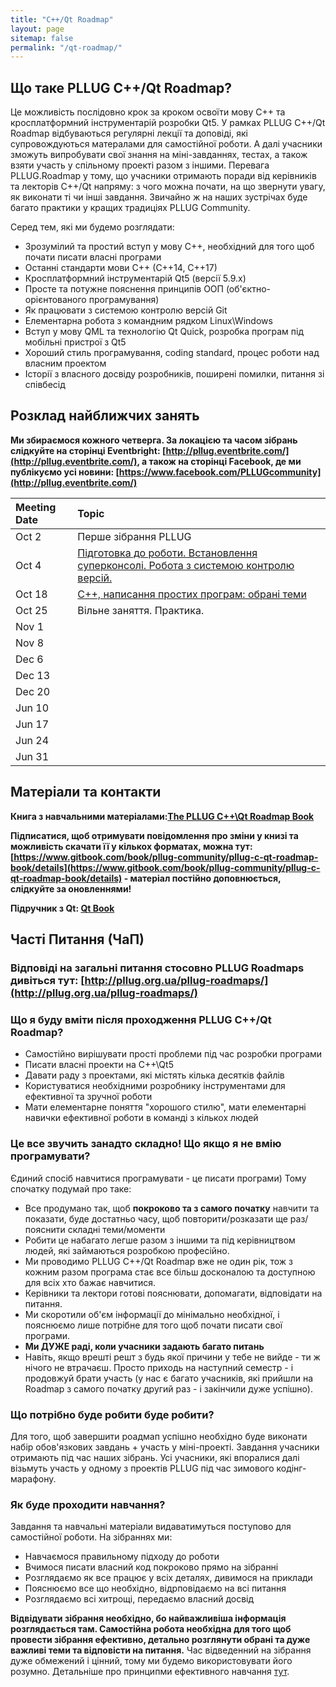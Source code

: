 ```yaml
---
title: "C++/Qt Roadmap"
layout: page
sitemap: false
permalink: "/qt-roadmap/"
---
```


## Що таке PLLUG C++/Qt Roadmap?

Це можливість послідовно крок за кроком освоїти мову С++ та кросплатформний інструментарій розробки Qt5. У рамках PLLUG C++/Qt Roadmap відбуваються регулярні лекції та доповіді, які супровождуються матералами для самостійної роботи. А далі учасники зможуть випробувати свої знання на міні-завданнях, тестах, а також взяти участь у спільному проекті разом з іншими. Перевага PLLUG.Roadmap у тому, що учасники отримають поради від керівників та лекторів С++/Qt напряму: з чого можна почати, на що звернути увагу, як виконати ті чи інші завдання. Звичайно ж на наших зустрічах буде багато практики у кращих традиціях PLLUG Community.

Серед тем, які ми будемо розглядати:
 * Зрозумілий та простий вступ у мову С++, необхідний для того щоб почати писати власні програми
 * Останні стандарти мови С++ (С++14, С++17)
 * Кросплатформний інструментарій Qt5 (версії 5.9.x)
 * Просте та потужне пояснення принципів ООП (об'єктно-орієнтованого програмування)
 * Як працювати з системою контролю версій Git
 * Елементарна робота з командним рядком Linux\Windows
 * Вступ у мову QML та технологію Qt Quick, розробка програм під мобільні пристрої з Qt5
 * Хороший стиль програмування, coding standard, процес роботи над власним проектом
 * Історії з власного досвіду розробників, поширені помилки, питання зі співбесід 


## Розклад найближчих занять

**Ми збираємося кожного четверга. За локацією та часом зібрань слідкуйте на сторінці Eventbright: [http://pllug.eventbrite.com/](http://pllug.eventbrite.com/), а також на сторінці Facebook, де ми публікуємо усі новини: [https://www.facebook.com/PLLUGcommunity](http://pllug.eventbrite.com/)**    


|  Meeting Date | Topic |
|:----|:----|
| Oct 2 | Перше зібрання PLLUG |
| Oct 4 | [Підготовка до роботи. Встановлення суперконсолі. Робота з системою контролю версій.](http://pllug.org.ua/cppqt-roadmap/intro) |
| Oct 18 | [С++, написання простих програм: обрані теми](http://pllug.org.ua/cppqt-roadmap/selected-topics) |
| Oct 25 | Вільне заняття. Практика. |
| Nov 1 |  |
| Nov 8 |  |
| Dec 6 |  |
| Dec 13 |  |
| Dec 20 |  |
| Jun 10 |  |
| Jun 17 |  |
| Jun 24 |  |
| Jun 31 |  |


## Матеріали та контакти

**Книга з навчальними матеріалами:[The PLLUG C++\Qt Roadmap Book](https://pllug-community.gitbooks.io/pllug-c-qt-roadmap-book/content/)**

**Підписатися, щоб отримувати повідомлення про зміни у книзі та можливість скачати її у кількох форматах, можна тут:[https://www.gitbook.com/book/pllug-community/pllug-c-qt-roadmap-book/details](https://www.gitbook.com/book/pllug-community/pllug-c-qt-roadmap-book/details) - матеріал постійно доповнюється, слідкуйте за оновленнями!**

**Підручник з Qt: [Qt Book](https://www.dropbox.com/s/83gz2yleyt5pfge/qt_final.pdf?dl=0)**

## Часті Питання (ЧаП)

### Відповіді на загальні питання стосовно PLLUG Roadmaps дивіться тут: [http://pllug.org.ua/pllug-roadmaps/](http://pllug.org.ua/pllug-roadmaps/)

### Що я буду вміти після проходження PLLUG C++/Qt Roadmap?
 * Самостійно вирішувати прості проблеми під час розробки програми 
 * Писати власні проекти на C++\Qt5
 * Давати раду з проектами, які містять кілька десятків файлів
 * Користуватися необхідними розробнику інструментами для ефективної та зручної роботи
 * Мати елементарне поняття "хорошого стилю", мати елементарні навички ефективної роботи в команді з кількох людей
 
### Це все звучить занадто складно! Що якщо я не вмію програмувати?
Єдиний спосіб навчитися програмувати - це писати програми) Тому спочатку подумай про таке:

 * Все продумано так, щоб **покроково та з самого початку** навчити та показати, буде достатньо часу, щоб повторити/розказати ще раз/пояснити складні теми/моменти
 * Робити це набагато легше разом з іншими та під керівництвом людей, які займаються розробкою професійно.
 * Ми проводимо PLLUG C++/Qt Roadmap вже не один рік, тож з кожним разом програма стає все більш досконалою та доступною для всіх хто бажає навчитися.
 * Керівники та лектори готові пояснювати, допомагати, відповідати на питання.
 * Ми скоротили об'єм інформації до мінімально необхідної, і пояснюємо лише потрібне для того щоб почати писати свої програми.
 * **Ми ДУЖЕ раді, коли учасники задають багато питань**
 * Навіть, якщо врешті решт з будь якої причини у тебе не вийде - ти ж нічого не втрачаєш. Просто приходь на наступний семестр - і продовжуй брати участь (у нас є багато учасників, які прийшли на Roadmap з самого початку другий раз - і закінчили дуже успішно).
 
### Що потрібно буде робити буде робити?

Для того, щоб завершити роадмап успішно необхідно буде виконати набір обов'язкових завдань + участь у міні-проекті. Завдання учасники отримають під час наших зібрань. Усі учасники, які впоралися далі візьмуть участь у одному з проектів PLLUG під час зимового кодінг-марафону.

### Як буде проходити навчання?

Завдання та навчальні матеріали видаватимуться поступово для самостійної роботи. На зібраннях ми: 
  
  * Навчаємося правильному підходу до роботи
  * Вчимося писати власний код покроково прямо на зібранні
  * Розглядаємо як все працює у всіх деталях, дивимося на приклади
  * Пояснюємо все що необхідно, відрповідаємо на всі питання
  * Розглядаємо всі хитрощі, передаємо власний досвід

**Відвідувати зібрання необхідно, бо найважливіша інформація розглядається там. Самостійна робота необхідна для того щоб провести зібрання ефективно, детально розглянути обрані та дуже важливі теми та відповісти на питання.** Час відведенний на зібрання дуже обмежений і цінний, тому ми будемо використовувати його розумно. Детальніше про принципми ефективного навчання [тут](https://pllug-community.gitbooks.io/pllug-c-qt-roadmap-book/content/book/most-important/klka-nadvazhlivih-porad.html).
